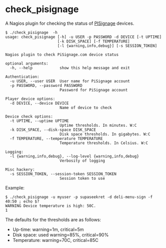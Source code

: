 # check_pisignage
A Nagios plugin for checking the status of [PISignage](https://www.pisignage.com/) devices.

```
$ ./check_pisignage  -h
usage: check_pisignage [-h] -u USER -p PASSWORD -d DEVICE [-t UPTIME]
                       [-k DISK_SPACE] [-f TEMPERATURE]
                       [-l {warning,info,debug}] [-s SESSION_TOKEN]

Nagios plugin to check PiSignage.com device status

optional arguments:
  -h, --help            show this help message and exit

Authentication:
  -u USER, --user USER  User name for PiSignage account
  -p PASSWORD, --password PASSWORD
                        Password for PiSignage account

Player device options:
  -d DEVICE, --device DEVICE
                        Name of device to check

Device check options:
  -t UPTIME, --uptime UPTIME
                        Uptime thresholds. In minutes. W:C
  -k DISK_SPACE, --disk-space DISK_SPACE
                        Disk space thresholds. In gigabytes. W:C
  -f TEMPERATURE, --temperature TEMPERATURE
                        Temperature thresholds. In Celsius. W:C

Logging:
  -l {warning,info,debug}, --log-level {warning,info,debug}
                        Verbosity of logging

Misc hackery:
  -s SESSION_TOKEN, --session-token SESSION_TOKEN
                        Session token to use

```

Example:
```
$ ./check_pisignage -u myuser -p supaseekret -d deli-menu-sign -f 40:50 ; echo $?
WARNING Device temperature is high: 50C.
1
```

The defaults for the thresholds are as follows:
* Up-time: warning=1m, critical=5m
* Disk space: used warning=85%, critical=90%
* Temperature: warning=70C, critical=85C
